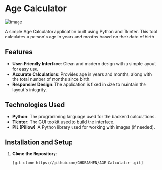 # Age Calculator
![image](https://github.com/user-attachments/assets/393041c3-1c1f-4135-ae28-1fef1b1d30ea)

A simple Age Calculator application built using Python and Tkinter. This tool calculates a person's age in years and months based on their date of birth.

## Features
- **User-Friendly Interface**: Clean and modern design with a simple layout for easy use.
- **Accurate Calculations**: Provides age in years and months, along with the total number of months since birth.
- **Responsive Design**: The application is fixed in size to maintain the layout's integrity.

## Technologies Used
- **Python**: The programming language used for the backend calculations.
- **Tkinter**: The GUI toolkit used to build the interface.
- **PIL (Pillow)**: A Python library used for working with images (if needed).

## Installation and Setup
1. **Clone the Repository**:
   ```bash
   [git clone https://github.com/GHDBASHEN/AGE-Calculator-.git]
